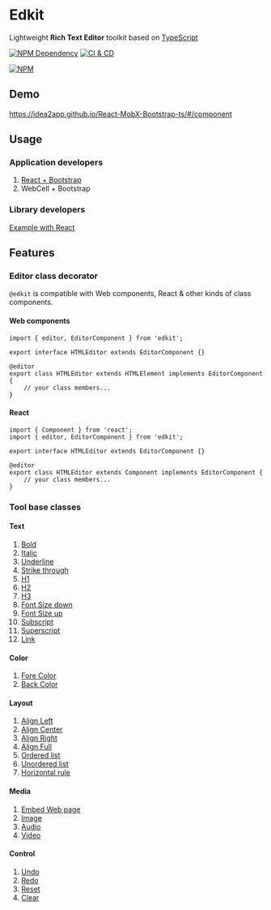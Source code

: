 # Edkit

Lightweight **Rich Text Editor** toolkit based on [TypeScript][1]

[![NPM Dependency](https://img.shields.io/librariesio/github/idea2app/Edkit.svg)][2]
[![CI & CD](https://github.com/idea2app/Edkit/actions/workflows/main.yml/badge.svg)][3]

[![NPM](https://nodei.co/npm/edkit.png?downloads=true&downloadRank=true&stars=true)][4]

## Demo

https://idea2app.github.io/React-MobX-Bootstrap-ts/#/component

## Usage

### Application developers

1. [React + Bootstrap](https://github.com/idea2app/Edkit/tree/master/React/)
2. WebCell + Bootstrap

### Library developers

[Example with React](https://github.com/idea2app/Edkit/tree/master/React/source/)

## Features

### Editor class decorator

`@edkit` is compatible with Web components, React & other kinds of class components.

#### Web components

```tsx
import { editor, EditorComponent } from 'edkit';

export interface HTMLEditor extends EditorComponent {}

@editor
export class HTMLEditor extends HTMLElement implements EditorComponent {
    // your class members...
}
```

#### React

```tsx
import { Component } from 'react';
import { editor, EditorComponent } from 'edkit';

export interface HTMLEditor extends EditorComponent {}

@editor
export class HTMLEditor extends Component implements EditorComponent {
    // your class members...
}
```

### Tool base classes

#### Text

1. [Bold](https://idea2app.github.io/Edkit/classes/tools_text.boldtool.html)
2. [Italic](https://idea2app.github.io/Edkit/classes/tools_text.italictool.html)
3. [Underline](https://idea2app.github.io/Edkit/classes/tools_text.underlinetool.html)
4. [Strike through](https://idea2app.github.io/Edkit/classes/tools_text.strikethroughtool.html)
5. [H1](https://idea2app.github.io/Edkit/classes/tools_text.h1tool.html)
6. [H2](https://idea2app.github.io/Edkit/classes/tools_text.h2tool.html)
7. [H3](https://idea2app.github.io/Edkit/classes/tools_text.h3tool.html)
8. [Font Size down](https://idea2app.github.io/Edkit/classes/tools_text.fontsizedowntool.html)
9. [Font Size up](https://idea2app.github.io/Edkit/classes/tools_text.fontsizeuptool.html)
10. [Subscript](https://idea2app.github.io/Edkit/classes/tools_text.subscripttool.html)
11. [Superscript](https://idea2app.github.io/Edkit/classes/tools_text.superscripttool.html)
12. [Link](https://idea2app.github.io/Edkit/classes/tools_text.linktool.html)

#### Color

1. [Fore Color](https://idea2app.github.io/Edkit/classes/tools_color.forecolortool.html)
2. [Back Color](https://idea2app.github.io/Edkit/classes/tools_color.backcolortool.html)

#### Layout

1. [Align Left](https://idea2app.github.io/Edkit/classes/tools_layout.alignlefttool.html)
2. [Align Center](https://idea2app.github.io/Edkit/classes/tools_layout.aligncentertool.html)
3. [Align Right](https://idea2app.github.io/Edkit/classes/tools_layout.alignrighttool.html)
4. [Align Full](https://idea2app.github.io/Edkit/classes/tools_layout.alignfulltool.html)
5. [Ordered list](https://idea2app.github.io/Edkit/classes/tools_layout.orderedlisttool.html)
6. [Unordered list](https://idea2app.github.io/Edkit/classes/tools_layout.unorderedlisttool.html)
7. [Horizontal rule](https://idea2app.github.io/Edkit/classes/tools_layout.horizontalruletool.html)

#### Media

1. [Embed Web page](https://idea2app.github.io/Edkit/classes/tools_media.iframetool.html)
2. [Image](https://idea2app.github.io/Edkit/classes/tools_media.imagetool.html)
3. [Audio](https://idea2app.github.io/Edkit/classes/tools_media.audiotool.html)
4. [Video](https://idea2app.github.io/Edkit/classes/tools_media.videotool.html)

#### Control

1. [Undo](https://idea2app.github.io/Edkit/classes/tools_control.undotool.html)
2. [Redo](https://idea2app.github.io/Edkit/classes/tools_control.redotool.html)
3. [Reset](https://idea2app.github.io/Edkit/classes/tools_control.resettool.html)
4. [Clear](https://idea2app.github.io/Edkit/classes/tools_control.cleartool.html)

[1]: https://www.typescriptlang.org/
[2]: https://libraries.io/npm/edkit
[3]: https://github.com/idea2app/Edkit/actions/workflows/main.yml
[4]: https://nodei.co/npm/edkit/
